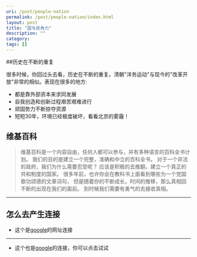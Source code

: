 ```yaml
---
uri: /post/people-nation
permalink: /post/people-nation/index.html
layout: post
title: "国与民角力"
description: ""
category:
tags: []
---
```


##历史在不断的重复

很多时候，你回过头去看，历史在不断的重复。清朝"洋务运动"与现今的"改革开放"非常的相似。表现在很多的地方:
<br/>

* 都是靠外部资本来求同发展
* 自我创造和创新过程艰苦艰难进行
* 顽固势力不断掠夺资源
* 短短30年，环境已经极度破坏，看看北京的雾霾！

## 维基百科

> 维基百科是一个内容自由，任何人都可以参与，并有多种语言的百科全书计划。
> 我们的目的是建立一个完整，准确和中立的百科全书。
> 对于一个非法的政府，我们为什么需要忍受呢？
> 应该是积极的去推翻，建立一个真正的共和制度的国家。
> 很多年前，也许你会在教科书上面看到哪些为一个党国歌功颂德的文章词句，
> 但是随着你的不断成长，时间的推移，那么真相回不断的出现在我们的面前。
> 到时候我们需要有勇气的去接收真相。
>

-----------------
## 怎么去产生连接
* 这个是[google](http://www.google.com "google")的网址连接
****************
* 这个也是[google](http://www.google.cm)的连接，你可以点击试试

